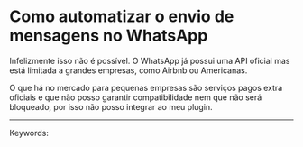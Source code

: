# Como automatizar o envio de mensagens no WhatsApp

Infelizmente isso não é possível. O WhatsApp já possui uma API oficial mas está limitada a grandes empresas, como Airbnb ou Americanas.

O que há no mercado para pequenas empresas são serviços pagos extra oficiais e que não posso garantir compatibilidade nem que não será bloqueado, por isso não posso integrar ao meu plugin.

___

Keywords: